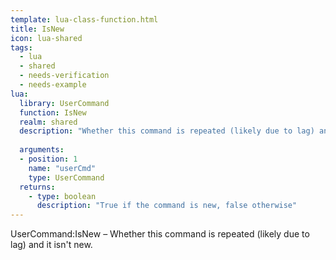 ```yaml
---
template: lua-class-function.html
title: IsNew
icon: lua-shared
tags:
  - lua
  - shared
  - needs-verification
  - needs-example
lua:
  library: UserCommand
  function: IsNew
  realm: shared
  description: "Whether this command is repeated (likely due to lag) and it isn't new."
  
  arguments:
  - position: 1
    name: "userCmd"
    type: UserCommand
  returns:
    - type: boolean
      description: "True if the command is new, false otherwise"
---
```


<div class="lua__search__keywords">
UserCommand:IsNew &#x2013; Whether this command is repeated (likely due to lag) and it isn't new.
</div>
